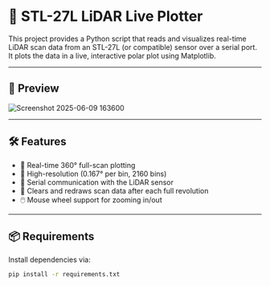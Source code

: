 # 🔭 STL-27L LiDAR Live Plotter

This project provides a Python script that reads and visualizes real-time LiDAR scan data from an STL-27L (or compatible) sensor over a serial port. It plots the data in a live, interactive polar plot using Matplotlib.

---

## 📸 Preview


![Screenshot 2025-06-09 163600](https://github.com/user-attachments/assets/f58325eb-e707-4d75-b33e-c83bf339735e)

---

## 🛠 Features

- 🔄 Real-time 360° full-scan plotting
- 🧭 High-resolution (0.167° per bin, 2160 bins)
- 📡 Serial communication with the LiDAR sensor
- 🧹 Clears and redraws scan data after each full revolution
- 🖱️ Mouse wheel support for zooming in/out

---

## 📦 Requirements

Install dependencies via:

```bash
pip install -r requirements.txt
